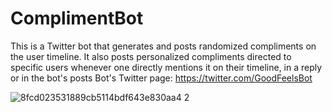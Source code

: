 # ComplimentBot
This is a Twitter bot that generates and posts randomized compliments on the user timeline.
It also posts personalized compliments directed to specific users whenever one directly mentions it on their timeline, in a reply or in the bot's posts
Bot's Twitter page: https://twitter.com/GoodFeelsBot

![8fcd023531889cb5114bdf643e830aa4 2](https://user-images.githubusercontent.com/18608672/41177438-c6a69fe0-6b6c-11e8-844e-11224a27f4a2.jpg)
